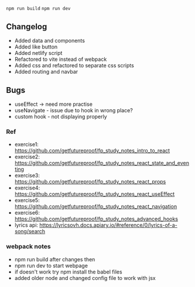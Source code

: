 ##
```npm run build```
```npm run dev```

## Changelog
- Added data and components
- Added like button
- Added netlify script
- Refactored to vite instead of webpack
- Added css and refactored to separate css scripts
- Added routing and navbar

## Bugs
- useEffect -> need more practise
- useNavigate - issue due to hook in wrong place?
- custom hook - not displaying properly

### Ref
- exercise1: https://github.com/getfutureproof/fp_study_notes_intro_to_react
- exercise2: https://github.com/getfutureproof/fp_study_notes_react_state_and_eventing
- exercise3: https://github.com/getfutureproof/fp_study_notes_react_props
- exercise4: https://github.com/getfutureproof/fp_study_notes_react_useEffect
- exercise5: https://github.com/getfutureproof/fp_study_notes_react_navigation
- exercise6: https://github.com/getfutureproof/fp_study_notes_advanced_hooks
- lyrics api: https://lyricsovh.docs.apiary.io/#reference/0/lyrics-of-a-song/search

### webpack notes
- npm run build after changes then
- npm run dev to start webpage
- if doesn't work try npm install the babel files
- added older node and changed config file to work with jsx
